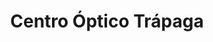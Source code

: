 ---
title: "Centro Óptico Trápaga"
url: /valle-de-trapaga-trapagaran/centro-optico-trapaga/
shop: óptico
---
